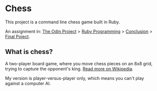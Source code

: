 # Chess

This project is a command line chess game built in Ruby.

An assignment in:
[The Odin Project](https://www.theodinproject.com/) > [Ruby Programming](https://www.theodinproject.com/courses/ruby-programming) > [Conclusion](https://www.theodinproject.com/courses/ruby-programming#conclusion) > [Final Poject](https://www.theodinproject.com/courses/ruby-programming/lessons/ruby-final-project).


## What is chess?

A two-player board game, where you move chess pieces on an 8x8 grid, trying to capture the opponent's king. [Read more on Wikipedia](https://en.wikipedia.org/wiki/Chess).

My version is player-versus-player only, which means you can't play against a computer AI.